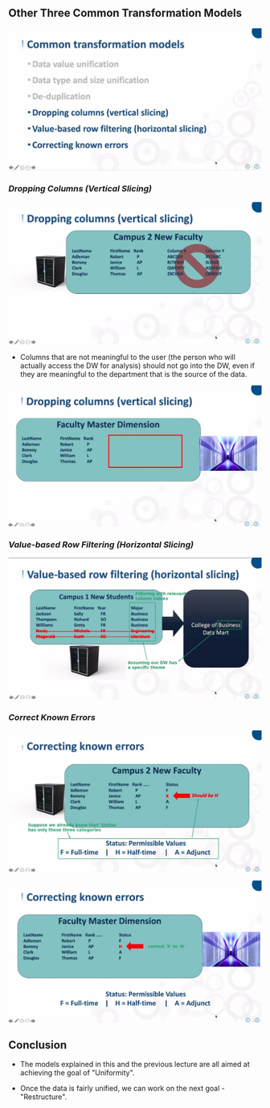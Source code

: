 ## **Other Three Common Transformation Models**

![Alt left three models](pic/01.jpg)

### _Dropping Columns (Vertical Slicing)_

![Alt dropping columns](pic/02.jpg)

- Columns that are not meaningful to the user (the person who will actually access the DW for analysis) should not go into the DW, even if they are meaningful to the department that is the source of the data.

![Alt dropping columns dm](pic/03.jpg)

### _Value-based Row Filtering (Horizontal Slicing)_

![Alt row-filtering](pic/04.jpg)

### _Correct Known Errors_

![Alt correct known errors 1](pic/05.jpg)

![Alt correct known errors 2](pic/06.jpg)

## **Conclusion**

- The models explained in this and the previous lecture are all aimed at achieving the goal of "Uniformity".

- Once the data is fairly unified, we can work on the next goal - "Restructure".
